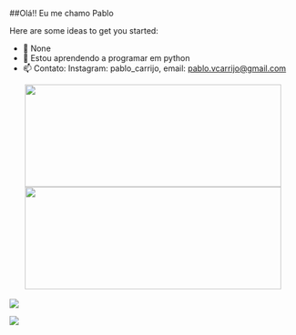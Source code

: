 ##Olá!! Eu me chamo Pablo


Here are some ideas to get you started:

- 🔭 None
- 🌱 Estou aprendendo a programar em python 
- 📫 Contato: Instagram: pablo_carrijo, email: pablo.vcarrijo@gmail.com

<div align="center">
  <a href="https://github.com/katcarrijo">
  <img height="180em" width="450em" src="https://github-readme-stats.vercel.app/api?username=katcarrijo&show_icons=true&theme=tokyonight&include_all_commits=true&count_private=true"/>
  <img height="180em" width="450em" src="https://github-readme-stats.vercel.app/api/top-langs/?username=katcarrijo&layout=compact&langs_count=7&theme=tokyonight"/>
</div>

<div style="display: inline_block"><br>
  <a href="https://www.instagram.com/pablo_carrijo" target="_blank"><img src="https://img.shields.io/badge/-Instagram-%23E4405F?style=for-the-badge&logo=instagram&logoColor=black" target="_blank"></a>

  <a href = "mailto:pablo.vcarrijo@gmail.com"><img src="https://img.shields.io/badge/-Gmail-%23333?style=for-the-badge&logo=gmail&logoColor=red" target="_blank"></a>

</div>
